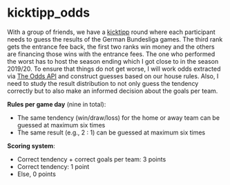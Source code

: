# kicktipp_odds
With a group of friends, we have a [kicktipp](https://www.kicktipp.de/) round where each participant needs to guess the results of the German Bundesliga games. The third rank gets the entrance fee back, the first two ranks win money and the others are financing those wins with the entrance fees. The one who performed the worst has to host the season ending which I got close to in the season 2019/20. 
To ensure that things do not get worse, I will work odds extracted via [The Odds API](https://the-odds-api.com/) and construct guesses based on our house rules. Also, I need to study the result distribution to not only guess the tendency correctly but to also make an informed decision about the goals per team.


**Rules per game day** (nine in total):
- The same tendency (win/draw/loss) for the home or away team can be guessed at maximum six times
- The same result (e.g., 2 : 1) can be guessed at maximum six times

**Scoring system**:
- Correct tendency + correct goals per team: 3 points
- Correct tendency: 1 point
- Else, 0 points
